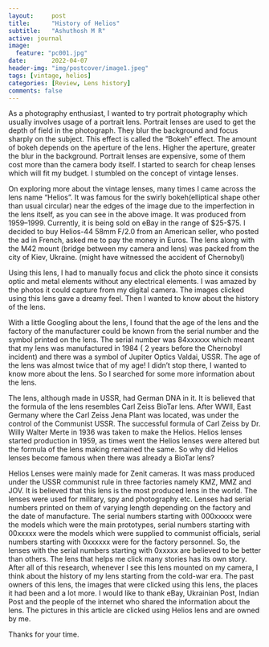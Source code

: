 ```yaml
---
layout:     post
title:      "History of Helios"
subtitle:   "Ashuthosh M R"
active: journal
image:
  feature: "pc001.jpg"
date:       2022-04-07
header-img: "img/postcover/image1.jpeg"
tags: [vintage, helios]
categories: [Review, Lens history]
comments: false
---
```


<p>As a photography enthusiast, I wanted to try portrait photography which usually involves usage of a portrait lens. Portrait lenses are used to get the depth of field in the photograph. They blur the background and focus sharply on the subject. This effect is called the “Bokeh” effect. The amount of bokeh depends on the aperture of the lens. Higher the aperture, greater the blur in the background. Portrait lenses are expensive, some of them cost more than the camera body itself. I started to search for cheap lenses which will fit my budget. I stumbled on the concept of vintage lenses.</p>

<p>On exploring more about the vintage lenses, many times I came across the lens name “Helios”. It was famous for the swirly bokeh(elliptical shape other than usual circular) near the edges of the image due to the imperfection in the lens itself, as you can see in the above image. It was produced from 1959–1999. Currently, it is being sold on eBay in the range of $25-$75. I decided to buy Helios-44 58mm F/2.0 from an American seller, who posted the ad in French, asked me to pay the money in Euros. The lens along with the M42 mount (bridge between my camera and lens) was packed from the city of Kiev, Ukraine. (might have witnessed the accident of Chernobyl)</p>

<p>Using this lens, I had to manually focus and click the photo since it consists optic and metal elements without any electrical elements. I was amazed by the photos it could capture from my digital camera. The images clicked using this lens gave a dreamy feel. Then I wanted to know about the history of the lens.</p>

<p>With a little Googling about the lens, I found that the age of the lens and the factory of the manufacturer could be known from the serial number and the symbol printed on the lens. The serial number was 84xxxxxx which meant that my lens was manufactured in 1984 ( 2 years before the Chernobyl incident) and there was a symbol of Jupiter Optics Valdai, USSR. The age of the lens was almost twice that of my age! I didn’t stop there, I wanted to know more about the lens. So I searched for some more information about the lens.</p>

<p>The lens, although made in USSR, had German DNA in it. It is believed that the formula of the lens resembles Carl Zeiss BioTar lens. After WWII, East Germany where the Carl Zeiss Jena Plant was located, was under the control of the Communist USSR. The successful formula of Carl Zeiss by Dr. Willy Walter Merte in 1936 was taken to make the Helios. Helios lenses started production in 1959, as times went the Helios lenses were altered but the formula of the lens making remained the same. So why did Helios lenses become famous when there was already a BioTar lens?</p>

<p>Helios Lenses were mainly made for Zenit cameras. It was mass produced under the USSR communist rule in three factories namely KMZ, MMZ and JOV. It is believed that this lens is the most produced lens in the world. The lenses were used for military, spy and photography etc. Lenses had serial numbers printed on them of varying length depending on the factory and the date of manufacture. The serial numbers starting with 000xxxxx were the models which were the main prototypes, serial numbers starting with 00xxxxx were the models which were supplied to communist officials, serial numbers starting with 0xxxxxx were for the factory personnel. So, the lenses with the serial numbers starting with 0xxxxx are believed to be better than others.
The lens that helps me click many stories has its own story. After all of this research, whenever I see this lens mounted on my camera, I think about the history of my lens starting from the cold-war era. The past owners of this lens, the images that were clicked using this lens, the places it had been and a lot more.
I would like to thank eBay, Ukrainian Post, Indian Post and the people of the internet who shared the information about the lens. The pictures in this article are clicked using Helios lens and are owned by me.</p>

<p>Thanks for your time.</p>
